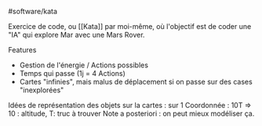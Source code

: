 #software/kata

Exercice de code, ou [[Kata]] par moi-même, où l'objectif est de coder une "IA" qui explore Mar avec une Mars Rover.

Features
- Gestion de l'énergie / Actions possibles
- Temps qui passe (1j = 4 Actions)
- Cartes "infinies", mais malus de déplacement si on passe sur des cases "inexplorées"

Idées de représentation des objets sur la cartes : 
sur 1 Coordonnée : 10T => 10 : altitude, T: truc à trouver
Note a posteriori : on peut mieux modéliser ça.